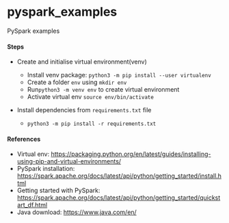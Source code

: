 # pyspark_examples
PySpark examples
#### Steps
* Create and initialise virtual environment(venv) 
  * Install venv package: `python3 -m pip install --user virtualenv`
  * Create a folder `env` using `mkdir env`
  * Run`python3 -m venv env` to create virtual environment
  * Activate virtual env `source env/bin/activate`

* Install dependencies from `requirements.txt` file
  * `python3 -m pip install -r requirements.txt`

#### References
  * Virtual env: https://packaging.python.org/en/latest/guides/installing-using-pip-and-virtual-environments/
  * PySpark installation: https://spark.apache.org/docs/latest/api/python/getting_started/install.html
  * Getting started with PySpark: https://spark.apache.org/docs/latest/api/python/getting_started/quickstart_df.html
  * Java download: https://www.java.com/en/